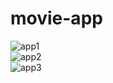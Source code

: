 # movie-app
![app1](https://user-images.githubusercontent.com/68033027/117758391-44553880-b222-11eb-92be-ca095a07d5ac.PNG)
<br/>
![app2](https://user-images.githubusercontent.com/68033027/117758480-68187e80-b222-11eb-968f-267015b0cb45.PNG)
<br/>
![app3](https://user-images.githubusercontent.com/68033027/117758551-8f6f4b80-b222-11eb-90d7-28f53b320b70.PNG)
